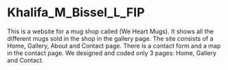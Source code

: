 # Khalifa_M_Bissel_L_FIP

This is a website for a mug shop called (We Heart Mugs).
It shows all the different mugs sold in the shop in the gallery page.
The site consists of a Home, Gallery, About and Contact page.
There is a contact form and a map in the contact page.
We designed and coded only 3 pages: Home, Gallery and Contact.

